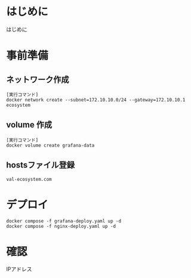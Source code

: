 # はじめに
はじめに


# 事前準備

## ネットワーク作成

```
[実行コマンド]
docker network create --subnet=172.10.10.0/24 --gateway=172.10.10.1 ecosystem
```

## volume 作成
```
[実行コマンド]
docker volume create grafana-data
```

## hostsファイル登録

`val-ecosystem.com`


# デプロイ

```
docker compose -f grafana-deploy.yaml up -d
docker compose -f nginx-deploy.yaml up -d
```

# 確認

IPアドレス